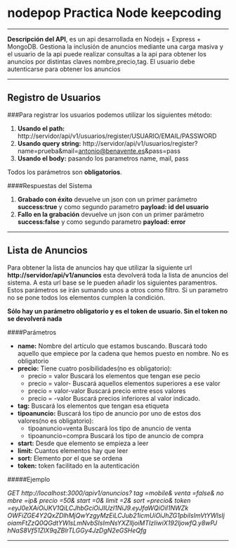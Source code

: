 # nodepop Practica Node keepcoding

***

**Descripción del API**, es un api desarrollada en Nodejs + Express + MongoDB.
Gestiona la inclusión de anuncios mediante una carga masiva y el usuario de la api puede
realizar consultas a la api para obtener los anuncios por distintas claves nombre,precio,tag.
El usuario debe autenticarse para obtener los anuncios

***
## Registro de Usuarios

###Para registrar los usuarios podemos utilizar los siguientes método:

1. **Usando el path:** http://servidor/api/v1/usuarios/register/USUARIO/EMAIL/PASSWORD
2. **Usando query string:** http://servidor/api/v1/usuarios/register?name=prueba&mail=antonio@benavente.es&pass=pass
3. **Usando el body:** pasando los parametros name, mail, pass

Todos los parámetros son **obligatorios**.

####Respuestas del Sistema

1. **Grabado con éxito** devuelve un json con un primer parámetro **success:true** y como segundo parametro **payload: id del usuario**
2. **Fallo en la grabación** devuelve un json con un primer parámetro **success:false** y como segundo parametro **payload: error**


---

## Lista de Anuncios

Para obtener la lista de anuncios hay que utilizar la siguiente url **http://servidor/api/v1/anuncios** esta devolverá toda la lista
de anuncios del sistema. A esta url base se le pueden añadir los siguientes paramentros. Estos parámetros se irán sumando unos a otros como filtro.
Si un parametro no se pone todos los elementos cumplen la condición.

**Sólo hay un parámetro obligatorio y es el token de usuario. Sin el token no se devolverá nada**

####Parámetros

+ **name:** Nombre del artículo que estamos buscando. Buscará todo aquello que empiece por la cadena que hemos puesto en nombre. No es obligatorio
+ **precio:** Tiene cuatro posibilidades(no es obligatorio):
    + precio = valor Buscará los elementos que tengan ese pecio
    + precio = valor- Buscará aquellos elementos superiores a ese valor
    + precio = valor-valor Buscará precio entre esos valores
    + precio = -valor Buscará precios inferiores al valor indicado.
+ **tag:** Buscará los elementos que tengan esa etiqueta
+ **tipoanuncio:** Buscará los tipo de anuncio por uno de estos dos valores(no es obligatorio):
    + tipoanuncio=venta Buscará los tipo de anuncio de venta
    + tipoanuncio=compra Buscará los tipo de anuncio de compra
+ **start:** Desde que elemento se empieza a leer
+ **limit:** Cuantos elementos hay que leer
+ **sort:** Elemento por el que se ordena
+ **token:** token facilitado en la autenticación

#####Ejemplo

*GET http://localhost:3000/apiv1/anuncios? tag =mobile& venta =false& no mbre =ip& precio =50­& start =0& limit =2& sort =precio& token =eyJ0eXAiOiJKV1QiLCJhbGciOiJIUzI1NiJ9.eyJfaWQiOiI1NWZk OWFiZGE4Y2QxZDlhMjQwYzgyMzEiLCJub21icmUiOiJhZG1pbiIsImVtYWlsIj oiamFtZzQ0QGdtYWlsLmNvbSIsImNsYXZlIjoiMTIzIiwiX192IjowfQ.y8wPJ hNaS8Vf51ZlX9qZBlrTLGGy4JzDgN2eGSHeQfg*

---





